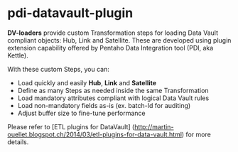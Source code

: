 # pdi-datavault-plugin

**DV-loaders** provide custom Transformation steps for loading Data Vault compliant objects: Hub, Link and Satellite. These are developed using plugin extension capability offered by Pentaho Data Integration tool (PDI, aka Kettle).

With these custom Steps, you can:

  * Load quickly and easily **Hub**, **Link** and **Satellite**
  * Define as many Steps as needed inside the same Transformation
  * Load mandatory attributes compliant with logical Data Vault rules
  * Load non-mandatory fields as-is (ex. batch-Id for auditing)
  * Adjust buffer size to fine-tune performance


Please refer to [ETL plugins for DataVault] (http://martin-ouellet.blogspot.ch/2014/03/etl-plugins-for-data-vault.html) for more details.

